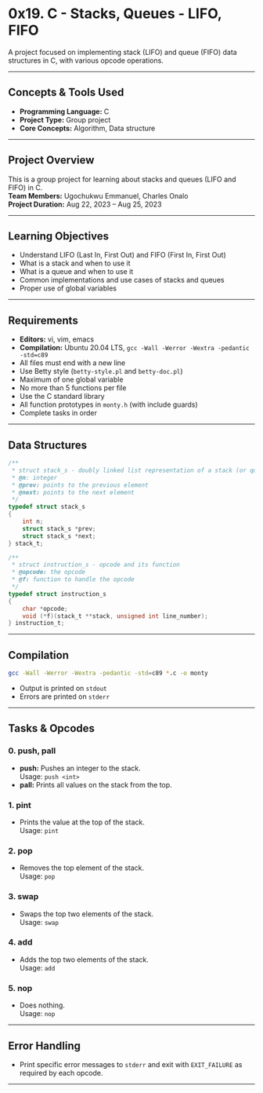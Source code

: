 # 0x19. C - Stacks, Queues - LIFO, FIFO

A project focused on implementing stack (LIFO) and queue (FIFO) data structures in C, with various opcode operations.

---

## Concepts & Tools Used

- **Programming Language:** C
- **Project Type:** Group project
- **Core Concepts:** Algorithm, Data structure

---

## Project Overview

This is a group project for learning about stacks and queues (LIFO and FIFO) in C.  
**Team Members:** Ugochukwu Emmanuel, Charles Onalo  
**Project Duration:** Aug 22, 2023 – Aug 25, 2023

---

## Learning Objectives

- Understand LIFO (Last In, First Out) and FIFO (First In, First Out)
- What is a stack and when to use it
- What is a queue and when to use it
- Common implementations and use cases of stacks and queues
- Proper use of global variables

---

## Requirements

- **Editors:** vi, vim, emacs
- **Compilation:** Ubuntu 20.04 LTS, `gcc -Wall -Werror -Wextra -pedantic -std=c89`
- All files must end with a new line
- Use Betty style (`betty-style.pl` and `betty-doc.pl`)
- Maximum of one global variable
- No more than 5 functions per file
- Use the C standard library
- All function prototypes in `monty.h` (with include guards)
- Complete tasks in order

---

## Data Structures

```c
/**
 * struct stack_s - doubly linked list representation of a stack (or queue)
 * @n: integer
 * @prev: points to the previous element
 * @next: points to the next element
 */
typedef struct stack_s
{
    int n;
    struct stack_s *prev;
    struct stack_s *next;
} stack_t;

/**
 * struct instruction_s - opcode and its function
 * @opcode: the opcode
 * @f: function to handle the opcode
 */
typedef struct instruction_s
{
    char *opcode;
    void (*f)(stack_t **stack, unsigned int line_number);
} instruction_t;
```

---

## Compilation

```sh
gcc -Wall -Werror -Wextra -pedantic -std=c89 *.c -o monty
```

- Output is printed on `stdout`
- Errors are printed on `stderr`

---

## Tasks & Opcodes

### 0. push, pall
- **push:** Pushes an integer to the stack.  
  Usage: `push <int>`
- **pall:** Prints all values on the stack from the top.

### 1. pint
- Prints the value at the top of the stack.  
  Usage: `pint`

### 2. pop
- Removes the top element of the stack.  
  Usage: `pop`

### 3. swap
- Swaps the top two elements of the stack.  
  Usage: `swap`

### 4. add
- Adds the top two elements of the stack.  
  Usage: `add`

### 5. nop
- Does nothing.  
  Usage: `nop`

---

## Error Handling

- Print specific error messages to `stderr` and exit with `EXIT_FAILURE` as required by each opcode.

---
